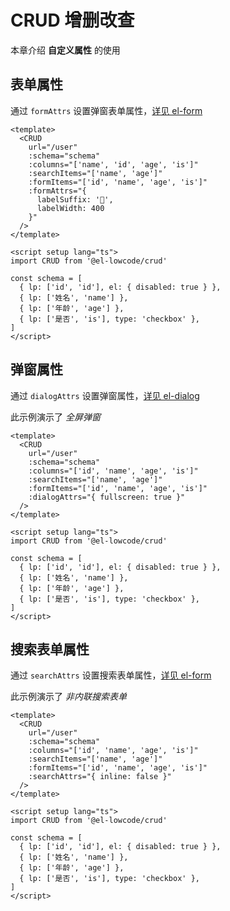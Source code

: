 # CRUD 增删改查

本章介绍 **自定义属性** 的使用

## 表单属性

通过 `formAttrs` 设置弹窗表单属性，[详见 el-form](https://element-plus.gitee.io/zh-CN/component/form.html#form-attributes)

```vue preview
<template>
  <CRUD
    url="/user"
    :schema="schema"
    :columns="['name', 'id', 'age', 'is']"
    :searchItems="['name', 'age']"
    :formItems="['id', 'name', 'age', 'is']"
    :formAttrs="{
      labelSuffix: '🎃',
      labelWidth: 400
    }"
  />
</template>

<script setup lang="ts">
import CRUD from '@el-lowcode/crud'

const schema = [
  { lp: ['id', 'id'], el: { disabled: true } },
  { lp: ['姓名', 'name'] },
  { lp: ['年龄', 'age'] },
  { lp: ['是否', 'is'], type: 'checkbox' },
]
</script>
```

## 弹窗属性

通过 `dialogAttrs` 设置弹窗属性，[详见 el-dialog](https://element-plus.gitee.io/zh-CN/component/dialog.html#attributes)

此示例演示了 *全屏弹窗*

```vue preview
<template>
  <CRUD
    url="/user"
    :schema="schema"
    :columns="['id', 'name', 'age', 'is']"
    :searchItems="['name', 'age']"
    :formItems="['id', 'name', 'age', 'is']"
    :dialogAttrs="{ fullscreen: true }"
  />
</template>

<script setup lang="ts">
import CRUD from '@el-lowcode/crud'

const schema = [
  { lp: ['id', 'id'], el: { disabled: true } },
  { lp: ['姓名', 'name'] },
  { lp: ['年龄', 'age'] },
  { lp: ['是否', 'is'], type: 'checkbox' },
]
</script>
```

## 搜索表单属性

通过 `searchAttrs` 设置搜索表单属性，[详见 el-form](https://element-plus.gitee.io/zh-CN/component/form.html#form-attributes)

此示例演示了 *非内联搜索表单*

```vue preview
<template>
  <CRUD
    url="/user"
    :schema="schema"
    :columns="['id', 'name', 'age', 'is']"
    :searchItems="['name', 'age']"
    :formItems="['id', 'name', 'age', 'is']"
    :searchAttrs="{ inline: false }"
  />
</template>

<script setup lang="ts">
import CRUD from '@el-lowcode/crud'

const schema = [
  { lp: ['id', 'id'], el: { disabled: true } },
  { lp: ['姓名', 'name'] },
  { lp: ['年龄', 'age'] },
  { lp: ['是否', 'is'], type: 'checkbox' },
]
</script>
```